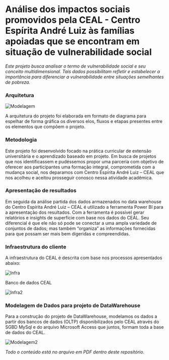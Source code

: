 # Análise dos impactos sociais promovidos pela CEAL - Centro Espírita André Luiz às famílias apoiadas que se encontram em situação de vulnerabilidade social

*Este projeto busca analisar o termo de vulnerabilidade social e seu conceito multidimensional. Tais dados possibilitam refletir e estabelecer a importância para diferenciar a vulnerabilidade entre situações semelhantes de pobreza.* 



### Arquitetura

![Modelagem](https://i.imgur.com/cLsEF1f.png)

A arquitetura do projeto foi elaborada em formato de diagrama para espelhar de forma gráfica os diversos elos, fluxos e etapas presentes entre os elementos que compõem o projeto.



### Metodologia

Este projeto foi desenvolvido focado na prática curricular de extensão universitária e o aprendizado baseado em projeto. Em busca de projetos que nos identificassem e pudéssemos propor uma parceria com objetivo de oferecer aos participantes uma formação integral, comprometida com a mudança social, nos deparamos com Centro Espírita André Luiz – CEAL que nos acolheu e aceitou prosseguir conosco nessa atividade acadêmica.



### Apresentação de resultados

Em seguida da análise partida dos dados armazenados no data warehouse do Centro Espírita André Luiz – CEAL é utilizado a ferramenta Power BI para a apresentação dos resultados. Com a ferramenta é possível gerar relatórios e insights de superfície com base nos dados do CEAL. Seu diferencial é que ele não só pode se conectar a uma ampla variedade de conjuntos de dados; mas também “organiza” as informações fornecidas para que possam ser mais bem digeridas e compreendidas.



### Infraestrutura do cliente

A infraestrutura do CEAL é descrita com base nos processos apresentados abaixo:

![Infra](https://i.imgur.com/mqL5TUa.png)

Banco de dados CEAL

![Infra2](https://i.imgur.com/s7KsuiG.png)

### Modelagem de Dados para projeto de DataWarehouse

Para a construção do projeto de DataWarehouse, modelamos os dados a partir dos bancos de dados (OLTP) disponibilizados pelo CEAL através do SGBD MySql e do arquivo Microsoft Access que juntos, formam toda a base de dados do CEAL.

![Modelagem2](https://i.imgur.com/ccf6IwK.png)

*Todo o conteúdo está no arquivo em PDF dentro deste repositório.*